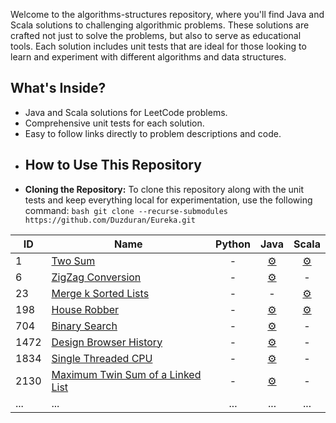 Welcome to the algorithms-structures repository, where you'll find Java and Scala solutions to challenging algorithmic problems. These solutions are crafted not just to solve the problems, but also to serve as educational tools. Each solution includes unit tests that are ideal for those looking to learn and experiment with different algorithms and data structures. 
## What's Inside?  
- Java and Scala solutions for LeetCode problems. 
- Comprehensive unit tests for each solution. 
- Easy to follow links directly to problem descriptions and code. 
- ## How to Use This Repository  
- **Cloning the Repository:** To clone this repository along with the unit tests and keep everything local for experimentation, use the following command: 
```bash git clone --recurse-submodules https://github.com/Duzduran/Eureka.git```

| ID | Name | Python | Java | Scala |
|----|------|:------:|:----:|:-----:|
| 1  | [Two Sum](https://leetcode.com/problems/two-sum/) | - | [⚙️](https://github.com/Duzduran/Eureka-Java/blob/master/src/main/LC0001_TwoSum.java) | [⚙️](https://github.com/Duzduran/Eureka-Scala/blob/master/src/main/LC0001_TwoSum.scala) |
| 6  | [ZigZag Conversion](https://leetcode.com/problems/zigzag-conversion/) | - | [⚙️](https://github.com/Duzduran/Eureka-Java/blob/master/src/main/LC0006_ZIGZAG.java) | - |
| 23  | [Merge k Sorted Lists](https://leetcode.com/problems/merge-k-sorted-lists/) | - | - | [⚙️](https://github.com/Duzduran/Eureka-Scala/blob/master/src/main/LC0023_MergeKSortedLists.scala) |
| 198 | [House Robber](https://leetcode.com/problems/house-robber/) | - | [⚙️](https://github.com/Duzduran/Eureka-Java/blob/master/src/main/LC0198_HouseRobber.java) | [⚙️](https://github.com/Duzduran/Eureka-Scala/blob/master/src/main/LC0198_HouseRobber.scala) |
| 704 | [Binary Search](https://leetcode.com/problems/binary-search/) | - | [⚙️](https://github.com/Duzduran/Eureka-Java/blob/master/src/main/LC0704_BinarySearch.java) | - |
| 1472 | [Design Browser History](https://leetcode.com/problems/design-browser-history/) | - | [⚙️](https://github.com/Duzduran/Eureka-Java/blob/master/src/main/LC1472_DesignBrowserHistory.java) | - |
| 1834 | [Single Threaded CPU](https://leetcode.com/problems/single-threaded-cpu/) | - | [⚙️](https://github.com/Duzduran/Eureka-Java/blob/master/src/main/LC1834_SingleThreadedCPU.java) | - |
| 2130 | [Maximum Twin Sum of a Linked List](https://leetcode.com/problems/maximum-twin-sum-of-a-linked-list/) | - | [⚙️](https://github.com/Duzduran/Eureka-Java/blob/master/src/main/LC2130_MaximumTwinSumLinkedList.java) | - |
| ...  | ... | ... | ... | ... |
